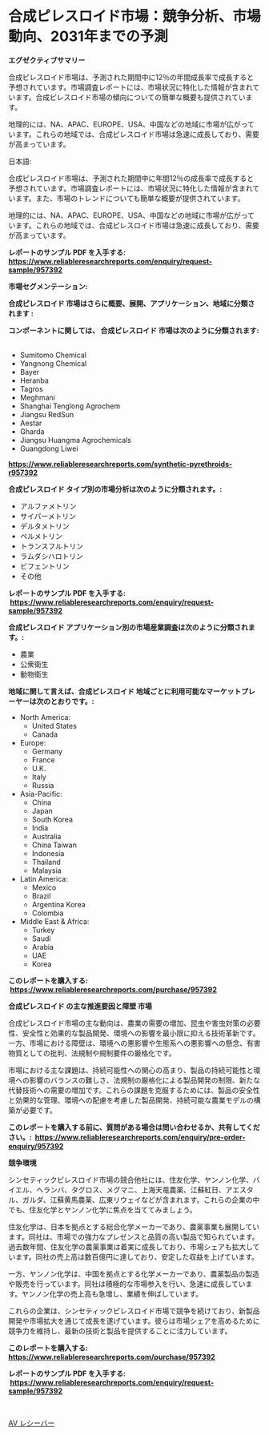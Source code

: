 <p><h1>合成ピレスロイド市場：競争分析、市場動向、2031年までの予測</h1></p><p><strong>エグゼクティブサマリー</strong></p>
<p><p>合成ピレスロイド市場は、予測された期間中に12％の年間成長率で成長すると予想されています。市場調査レポートには、市場状況に特化した情報が含まれています。合成ピレスロイド市場の傾向についての簡単な概要も提供されています。</p><p>地理的には、NA、APAC、EUROPE、USA、中国などの地域に市場が広がっています。これらの地域では、合成ピレスロイド市場は急速に成長しており、需要が高まっています。</p><p>日本語:</p><p>合成ピレスロイド市場は、予測された期間中に年間12％の成長率で成長すると予想されています。市場調査レポートには、市場状況に特化した情報が含まれています。また、市場のトレンドについても簡単な概要が提供されています。</p><p>地理的には、NA、APAC、EUROPE、USA、中国などの地域に市場が広がっています。これらの地域では、合成ピレスロイド市場は急速に成長しており、需要が高まっています。</p></p>
<p><strong>レポートのサンプル PDF を入手する: <a href="https://www.reliableresearchreports.com/enquiry/request-sample/957392">https://www.reliableresearchreports.com/enquiry/request-sample/957392</a></strong></p>
<p><strong>市場セグメンテーション:</strong></p>
<p><strong> 合成ピレスロイド 市場はさらに概要、展開、アプリケーション、地域に分類されます :</strong></p>
<p><strong>コンポーネントに関しては、 合成ピレスロイド 市場は次のように分類されます: &nbsp;</strong></p>
<p><ul><li>Sumitomo Chemical</li><li>Yangnong Chemical</li><li>Bayer</li><li>Heranba</li><li>Tagros</li><li>Meghmani</li><li>Shanghai Tenglong Agrochem</li><li>Jiangsu RedSun</li><li>Aestar</li><li>Gharda</li><li>Jiangsu Huangma Agrochemicals</li><li>Guangdong Liwei</li></ul></p>
<p><strong><a href="https://www.reliableresearchreports.com/synthetic-pyrethroids-r957392">https://www.reliableresearchreports.com/synthetic-pyrethroids-r957392</a></strong></p>
<p><strong> 合成ピレスロイド タイプ別の市場分析は次のように分類されます。:</strong></p>
<p><ul><li>アルファメトリン</li><li>サイパーメトリン</li><li>デルタメトリン</li><li>ペルメトリン</li><li>トランスフルトリン</li><li>ラムダシハロトリン</li><li>ビフェントリン</li><li>その他</li></ul></p>
<p><strong>レポートのサンプル PDF を入手する: &nbsp;<a href="https://www.reliableresearchreports.com/enquiry/request-sample/957392">https://www.reliableresearchreports.com/enquiry/request-sample/957392</a></strong></p>
<p><strong> 合成ピレスロイド アプリケーション別の市場産業調査は次のように分類されます。:</strong></p>
<p><ul><li>農業</li><li>公衆衛生</li><li>動物衛生</li></ul></p>
<p><strong>地域に関して言えば、合成ピレスロイド 地域ごとに利用可能なマーケットプレーヤーは次のとおりです。:</strong></p>
<p><ul>
    <li>
        North America:
        <ul>
            <li>United States</li>
            <li>Canada</li>
        </ul>
    </li>
    <li>
        Europe:
        <ul>
            <li>Germany</li>
            <li>France</li>
            <li>U.K.</li>
            <li>Italy</li>
            <li>Russia</li>
        </ul>
    </li>
    <li>
        Asia-Pacific:
        <ul>
            <li>China</li>
            <li>Japan</li>
            <li>South Korea</li>
            <li>India</li>
            <li>Australia</li>
            <li>China Taiwan</li>
            <li>Indonesia</li>
            <li>Thailand</li>
            <li>Malaysia</li>
        </ul>
    </li>
    <li>
        Latin America:
        <ul>
            <li>Mexico</li>
            <li>Brazil</li>
            <li>Argentina Korea</li>
            <li>Colombia</li>
        </ul>
    </li>
    <li>
        Middle East & Africa:
        <ul>
            <li>Turkey</li>
            <li>Saudi</li>
            <li>Arabia</li>
            <li>UAE</li>
            <li>Korea</li>
        </ul>
    </li>
    </ul></p>
<p><strong>このレポートを購入する: &nbsp;<a href="https://www.reliableresearchreports.com/purchase/957392">https://www.reliableresearchreports.com/purchase/957392</a></strong></p>
<p><strong>合成ピレスロイド の主な推進要因と障壁 市場</strong></p>
<p><p>合成ピレスロイド市場の主な動向は、農業の需要の増加、昆虫や害虫対策の必要性、安全性と効果的な製品開発、環境への影響を最小限に抑える技術革新です。一方、市場における障壁は、環境への悪影響や生態系への悪影響への懸念、有害物質としての批判、法規制や規制要件の厳格化です。</p><p>市場における主な課題は、持続可能性への関心の高まり、製品の持続可能性と環境への影響のバランスの難しさ、法規制の厳格化による製品開発の制限、新たな代替技術への需要の増加です。これらの課題を克服するためには、製品の安全性と効果的な管理、環境への配慮を考慮した製品開発、持続可能な農業モデルの構築が必要です。</p></p>
<p><strong>このレポートを購入する前に、質問がある場合は問い合わせるか、共有してください。:&nbsp; <a href="https://www.reliableresearchreports.com/enquiry/pre-order-enquiry/957392">https://www.reliableresearchreports.com/enquiry/pre-order-enquiry/957392</a></strong></p>
<p><strong>競争環境</strong></p>
<p><p>シンセティックピレスロイド市場の競合他社には、住友化学、ヤンノン化学、バイエル、ヘランバ、タグロス、メグマニ、上海天竜農薬、江蘇紅日、アエスタル、ガルダ、江蘇黄馬農薬、広東リウェイなどが含まれます。これらの企業の中でも、住友化学とヤンノン化学に焦点を当ててみましょう。</p><p>住友化学は、日本を拠点とする総合化学メーカーであり、農薬事業も展開しています。同社は、市場での強力なプレゼンスと品質の高い製品で知られています。過去数年間、住友化学の農薬事業は着実に成長しており、市場シェアも拡大しています。同社の売上高は数百億円に達しており、安定した収益を上げています。</p><p>一方、ヤンノン化学は、中国を拠点とする化学メーカーであり、農薬製品の製造や販売を行っています。同社は積極的な市場参入を行い、急速に成長しています。ヤンノン化学の売上高も急増し、業績を伸ばしています。</p><p>これらの企業は、シンセティックピレスロイド市場で競争を続けており、新製品開発や市場拡大を通じて成長を遂げています。彼らは市場シェアを高めるために競争力を維持し、最新の技術と製品を提供することに注力しています。</p></p>
<p><strong>このレポートを購入する: &nbsp; <a href="https://www.reliableresearchreports.com/purchase/957392">https://www.reliableresearchreports.com/purchase/957392</a></strong></p>
<p><strong>レポートのサンプル PDF を入手する: &nbsp;<a href="https://www.reliableresearchreports.com/enquiry/request-sample/957392">https://www.reliableresearchreports.com/enquiry/request-sample/957392</a></strong><strong></strong></p>
<p>&nbsp;</p>
<p><p><a href="https://github.com/Sophiaard2003/Market-Research-Report-List-1/blob/main/363686019606.md">AV レシーバー</a></p></p>